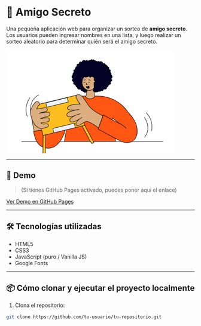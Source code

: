 # 🎁 Amigo Secreto

Una pequeña aplicación web para organizar un sorteo de **amigo secreto**. Los usuarios pueden ingresar nombres en una lista, y luego realizar un sorteo aleatorio para determinar quién será el amigo secreto.

![Amigo Secreto](assets/amigo-secreto.png)

---

## 🚀 Demo

> (Si tienes GitHub Pages activado, puedes poner aquí el enlace)

[Ver Demo en GitHub Pages](https://tu-usuario.github.io/tu-repositorio)

---

## 🛠️ Tecnologías utilizadas

- HTML5
- CSS3
- JavaScript (puro / Vanilla JS)
- Google Fonts

---

## 📦 Cómo clonar y ejecutar el proyecto localmente

1. Clona el repositorio:

```bash
git clone https://github.com/tu-usuario/tu-repositorio.git

